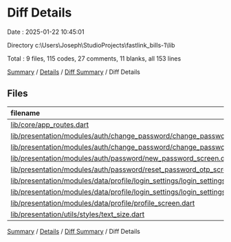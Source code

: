 # Diff Details

Date : 2025-01-22 10:45:01

Directory c:\\Users\\Joseph\\StudioProjects\\fastlink_bills-1\\lib

Total : 9 files,  115 codes, 27 comments, 11 blanks, all 153 lines

[Summary](results.md) / [Details](details.md) / [Diff Summary](diff.md) / Diff Details

## Files
| filename | language | code | comment | blank | total |
| :--- | :--- | ---: | ---: | ---: | ---: |
| [lib/core/app\_routes.dart](/lib/core/app_routes.dart) | Dart | 10 | 2 | -5 | 7 |
| [lib/presentation/modules/auth/change\_password/change\_password.dart](/lib/presentation/modules/auth/change_password/change_password.dart) | Dart | -10 | 1 | 2 | -7 |
| [lib/presentation/modules/auth/change\_password/change\_password\_controller.dart](/lib/presentation/modules/auth/change_password/change_password_controller.dart) | Dart | 6 | 0 | 2 | 8 |
| [lib/presentation/modules/auth/password/new\_password\_screen.dart](/lib/presentation/modules/auth/password/new_password_screen.dart) | Dart | -13 | 10 | 1 | -2 |
| [lib/presentation/modules/auth/password/reset\_password\_otp\_screen.dart](/lib/presentation/modules/auth/password/reset_password_otp_screen.dart) | Dart | 30 | 13 | 1 | 44 |
| [lib/presentation/modules/data/profile/login\_settings/login\_settings\_controller.dart](/lib/presentation/modules/data/profile/login_settings/login_settings_controller.dart) | Dart | 4 | 0 | 2 | 6 |
| [lib/presentation/modules/data/profile/login\_settings/login\_settings\_screen.dart](/lib/presentation/modules/data/profile/login_settings/login_settings_screen.dart) | Dart | 81 | 1 | 7 | 89 |
| [lib/presentation/modules/data/profile/profile\_screen.dart](/lib/presentation/modules/data/profile/profile_screen.dart) | Dart | 4 | 0 | 0 | 4 |
| [lib/presentation/utils/styles/text\_size.dart](/lib/presentation/utils/styles/text_size.dart) | Dart | 3 | 0 | 1 | 4 |

[Summary](results.md) / [Details](details.md) / [Diff Summary](diff.md) / Diff Details